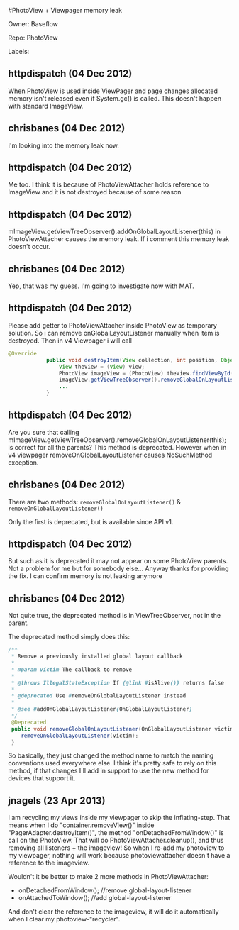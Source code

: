 #PhotoView + Viewpager memory leak

Owner: Baseflow

Repo: PhotoView

Labels: 

## httpdispatch (04 Dec 2012)

When PhotoView is used inside ViewPager and page changes allocated memory isn't released even if System.gc() is called. This doesn't happen with standard ImageView.


## chrisbanes (04 Dec 2012)

I'm looking into the memory leak now.


## httpdispatch (04 Dec 2012)

Me too. I think it is because of PhotoViewAttacher holds reference to ImageView and it is not destroyed because of some reason


## httpdispatch (04 Dec 2012)

mImageView.getViewTreeObserver().addOnGlobalLayoutListener(this) in PhotoViewAttacher causes the memory leak. If i comment this memory leak doesn't occur.


## chrisbanes (04 Dec 2012)

Yep, that was my guess. I'm going to investigate now with MAT.


## httpdispatch (04 Dec 2012)

Please add getter to PhotoViewAttacher inside PhotoView as temporary solution. So i can remove onGlobalLayoutListener manually when item is destroyed. Then in v4 Viewpager i will call

``` java
@Override
            public void destroyItem(View collection, int position, Object view) {
                View theView = (View) view;
                PhotoView imageView = (PhotoView) theView.findViewById(R.id.image);
                imageView.getViewTreeObserver().removeGlobalOnLayoutListener(imageView.getAttacher());
                ...
            }
```


## httpdispatch (04 Dec 2012)

Are you sure that calling mImageView.getViewTreeObserver().removeGlobalOnLayoutListener(this); is correct for all the parents? This method is deprecated. However when in v4 viewpager removeOnGlobalLayoutListener causes NoSuchMethod exception.


## chrisbanes (04 Dec 2012)

There are two methods:
`removeGlobalOnLayoutListener()` & `removeOnGlobalLayoutListener()`

Only the first is deprecated, but is available since API v1.


## httpdispatch (04 Dec 2012)

But such as it is deprecated it may not appear on some PhotoView parents. Not a problem for me  but for somebody else...
Anyway thanks for providing the fix. I can confirm memory is not leaking anymore


## chrisbanes (04 Dec 2012)

Not quite true, the deprecated method is in ViewTreeObserver, not in the parent.

The deprecated method simply does this:

``` java
/**
 * Remove a previously installed global layout callback
 *
 * @param victim The callback to remove
 *
 * @throws IllegalStateException If {@link #isAlive()} returns false
 * 
 * @deprecated Use #removeOnGlobalLayoutListener instead
 *
 * @see #addOnGlobalLayoutListener(OnGlobalLayoutListener)
 */
 @Deprecated
 public void removeGlobalOnLayoutListener(OnGlobalLayoutListener victim) {
    removeOnGlobalLayoutListener(victim);
 }
```

So basically, they just changed the method name to match the naming conventions used everywhere else. I think it's pretty safe to rely on this method, if that changes I'll add in support to use the new method for devices that support it.


## jnagels (23 Apr 2013)

I am recycling my views inside my viewpager to skip the inflating-step. That means when I do "container.removeView()" inside "PagerAdapter.destroyItem()", the method "onDetachedFromWindow()" is call on the PhotoView. 
That will do PhotoViewAttacher.cleanup(), and thus removing all listeners + the imageview!
So when I re-add my photoview to my viewpager, nothing will work because photoviewattacher doesn't have a reference to the imageview.

Wouldn't it be better to make 2 more methods in PhotoViewAttacher:
- onDetachedFromWindow(); //remove global-layout-listener
- onAttachedToWindow(); //add global-layout-listener

And don't clear the reference to the imageview, it will do it automatically when I clear my photoview-"recycler".



